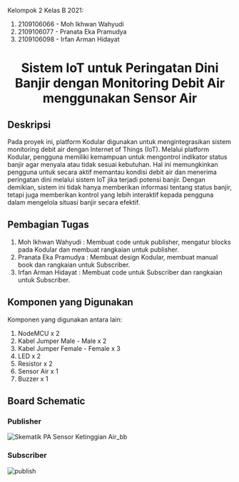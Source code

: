 Kelompok 2 Kelas B 2021:

1. 2109106066 - Moh Ikhwan Wahyudi
2. 2109106077 - Pranata Eka Pramudya
3. 2109106098 - Irfan Arman Hidayat

<center><h1>Sistem IoT untuk Peringatan Dini Banjir dengan Monitoring Debit Air menggunakan Sensor Air</h1></center>

## Deskripsi
  Pada proyek ini, platform Kodular digunakan untuk mengintegrasikan sistem monitoring debit air dengan Internet of Things (IoT). Melalui platform Kodular, pengguna memiliki kemampuan untuk mengontrol indikator status banjir agar menyala atau tidak sesuai kebutuhan. Hal ini memungkinkan pengguna untuk secara aktif memantau kondisi debit air dan menerima peringatan dini melalui sistem IoT jika terjadi potensi banjir. Dengan demikian, sistem ini tidak hanya memberikan informasi tentang status banjir, tetapi juga memberikan kontrol yang lebih interaktif kepada pengguna dalam mengelola situasi banjir secara efektif.

## Pembagian Tugas
1. Moh Ikhwan Wahyudi  : Membuat code untuk publisher, mengatur blocks pada Kodular dan membuat rangkaian untuk publisher. 
2. Pranata Eka Pramudya  : Membuat design Kodular, membuat manual book dan rangkaian untuk Subscriber.
3. Irfan Arman Hidayat  : Membuat code untuk Subscriber dan rangkaian untuk Subscriber.

## Komponen yang Digunakan
Komponen yang digunakan antara lain:
1.	NodeMCU x 2
2.	Kabel Jumper Male - Male x 2
3.	Kabel Jumper Female - Female x 3
4.	LED x 2
5.	Resistor x 2
6.	Sensor Air x 1
7.	Buzzer x 1


## Board Schematic
  ### Publisher
  ![Skematik PA Sensor Ketinggian Air_bb](https://github.com/IkhwanWahyudi/pa-praktikum-iot-unmul-b2/assets/113562288/fb81ebf2-90d4-4d40-8f23-0bc7fb797c00)

  ### Subscriber
  ![publish](https://github.com/IkhwanWahyudi/pa-praktikum-iot-unmul-b2/assets/113562288/22abc44b-a08c-4b27-abaa-10d5429f7e83)
  

